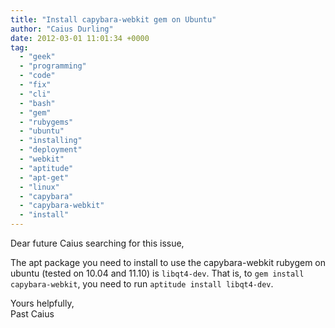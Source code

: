 ```yaml
---
title: "Install capybara-webkit gem on Ubuntu"
author: "Caius Durling"
date: 2012-03-01 11:01:34 +0000
tag:
  - "geek"
  - "programming"
  - "code"
  - "fix"
  - "cli"
  - "bash"
  - "gem"
  - "rubygems"
  - "ubuntu"
  - "installing"
  - "deployment"
  - "webkit"
  - "aptitude"
  - "apt-get"
  - "linux"
  - "capybara"
  - "capybara-webkit"
  - "install"
---
```


Dear future Caius searching for this issue,

The apt package you need to install to use the capybara-webkit rubygem on ubuntu (tested on 10.04 and 11.10) is `libqt4-dev`. That is, to `gem install capybara-webkit`, you need to run `aptitude install libqt4-dev`.

Yours helpfully,  
Past Caius
